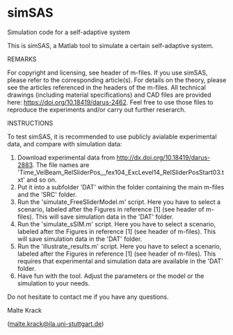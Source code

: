 # simSAS
Simulation code for a self-adaptive system

This is simSAS, a Matlab tool to simulate a certain self-adaptive system.


REMARKS

For copyright and licensing, see header of m-files.
If you use simSAS, please refer to the corresponding article(s).
For details on the theory, please see the articles referenced in the headers of the m-files.
All technical drawings (including material specifications) and CAD files are provided here: https://doi.org/10.18419/darus-2462.
Feel free to use those files to reproduce the experiments and/or carry out further reserarch.


INSTRUCTIONS

To test simSAS, it is recommended to use publicly avialable experimental data, and compare
with simulation data:
1. Download experimental data from http://dx.doi.org/10.18419/darus-2883. 
    The file names are 'Time_VelBeam_RelSliderPos__fex104_ExcLevel14_RelSliderPosStart03.txt' and so on.
2. Put it into a subfolder 'DAT' within the folder containing the main m-files and the 'SRC' folder.
3. Run the 'simulate_FreeSliderModel.m' script.
    Here you have to select a scenario, labeled after the Figures in reference [1] 
    (see header of m-files).
    This will save simulation data in the 'DAT' folder.
4. Run the 'simulate_sSIM.m' script.
    Here you have to select a scenario, labeled after the Figures in reference [1] 
    (see header of m-files).
    This will save simulation data in the 'DAT' folder.
5. Run the 'illustrate_results.m' script.
    Here you have to select a scenario, labeled after the Figures in reference [1] 
    (see header of m-files).
    This requires that experimental and simulation data are available in the 'DAT' folder.
6. Have fun with the tool. Adjust the parameters or the model or the simulation to your 
    needs. 


Do not hesitate to contact me if you have any questions.

Malte Krack

(malte.krack@ila.uni-stuttgart.de)
